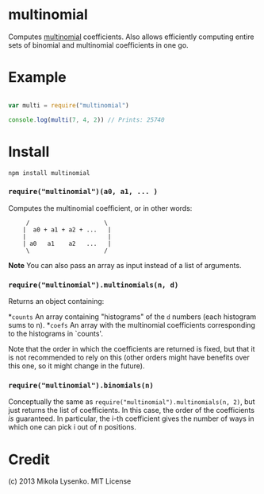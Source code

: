 multinomial
===========
Computes [multinomial](http://en.wikipedia.org/wiki/Multinomial_theorem) coefficients. Also allows efficiently computing entire sets of binomial and multinomial coefficients in one go.

Example
=======

```javascript

var multi = require("multinomial")

console.log(multi(7, 4, 2)) // Prints: 25740
```

Install
=======

    npm install multinomial
    
### `require("multinomial")(a0, a1, ... )`
Computes the multinomial coefficient, or in other words:

```
     /                     \
    |  a0 + a1 + a2 + ...   |
    |                       |
    | a0   a1    a2   ...   |
     \                     /
```

**Note** You can also pass an array as input instead of a list of arguments.

### `require("multinomial").multinomials(n, d)`

Returns an object containing:

*`counts` An array containing "histograms" of the `d` numbers (each histogram sums to n).
*`coefs` An array with the multinomial coefficients corresponding to the histograms in `counts'.

Note that the order in which the coefficients are returned is fixed, but that it is not recommended to rely on this (other orders might have benefits over this one, so it might change in the future).

### `require("multinomial").binomials(n)`

Conceptually the same as `require("multinomial").multinomials(n, 2)`, but just returns the list of coefficients. In this case, the order of the coefficients *is* guaranteed. In particular, the i-th coefficient gives the number of ways in which one can pick i out of n positions.

# Credit
(c) 2013 Mikola Lysenko. MIT License
